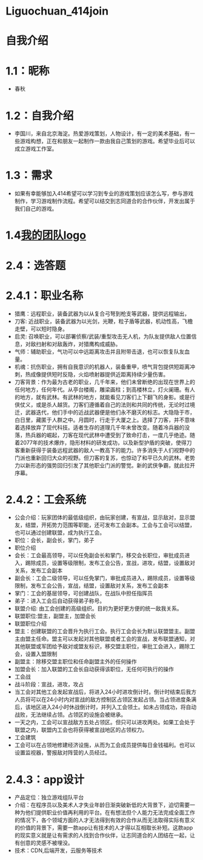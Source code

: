 # Liguochuan_414join
# 自我介绍
# 1.1：昵称
* 春秋
# 1.2：自我介绍
* 李国川，来自北京海淀。热爱游戏策划，人物设计，有一定的美术基础，有一些游戏构想，正在和朋友一起制作一款由我自己策划的游戏。希望毕业后可以成立游戏工作室。
# 1.3：需求
* 如果有幸能够加入414希望可以学习到专业的游戏策划应该怎么写，参与游戏制作，学习游戏制作流程。希望可以结交到志同道合的合作伙伴，开发出属于我们自己的游戏。
# 1.4[我的团队logo](https://github.com/lgc13051303370/Liguochuan_414join/assets/101122128/43e16e6f-bac2-4469-92e8-95aa9879d703)
# 2.4：选答题
#  2.4.1：职业名称
* 猎鹰：远程职业，装备武器为以从复合弓弩到枪支等武器，提供远程输出，
* 刀客: 近战职业，装备武器为以光剑，光鞭，粒子盾等武器，机动性高，飞檐走壁，可以短时隐身。
* 启灵: 召唤职业，可以部署侦察/武装/重型攻击无人机，为队友提供敌人位置信息，对敌扫射和对敌轰炸，对猎鹰构成威胁。
* 气师：辅助职业，气功可以中远距离攻击并且附带击退，也可以恢复队友血量。
* 机魂：抗伤职业，拥有自我意识的机器人，装备重甲，喷气背包提供短距离冲刺，热成像提供短时反隐，火焰喷射器提供近距离持续少量伤害。
* 刀客背景：作为最为古老的职业，几千年来，他们未曾断绝的出现在世界上的任何地方，任何年代。从亭台楼阁，雕梁画柱；到高楼林立，灯火阑珊。有人的地方，就有武林。有武林的地方，就能看见刀客们上下翻飞的身影。或是行侠仗义，或是杀人越货。刀客们遵循着自己的法则和共同的传统，无论时过境迁，武器迭代，他们手中的近战武器便是他们永不磨灭的标志。大隐隐于市，白日里，藏匿于人群之中。月圆时，行走于大厦之上。选择了刀客，并不意味着选择放弃了现代科技。适者生存的道理几千年未曾改变。随着冷兵器的没落，热兵器的崛起，刀客在现代武林中遭受到了致命打击，一度几乎绝迹。随着2077年的技术爆炸，隐形材料的研发成功，以及新型护盾的突破，使得刀客重新获得于装备远程武器的敌人一教高下的能力。许多消失于人们视野中的门派也重新回归大众的视野。但刀客的复苏，也惊动了和平已久的武林。老势力以新形态的强势回归引发了其他职业门派的警觉。新的武侠争霸，就此拉开序幕。
#  2.4.2：工会系统
* 公会介绍：玩家团体的最低级组织，由玩家创建，有宣战，显示敌对，显示盟友，结盟，开拓势力范围等职能，还可发布工会副本。工会与工会可以结盟，也可以通过创建联盟，成为执行工会。
* 职位：会长，副会长，掌门，弟子
* 职位介绍
* 会长：工会最高领导，可以任免副会长和掌门，移交会长职位，审批成员进入，踢除成员，设置等级限制，发布工会公告，宣战，进攻，结盟，设置敌对关系，发布工会副本
* 副会长：工会二级领导，可以任免掌门，审批成员进入，踢除成员，设置等级限制，发布工会公告，宣战，结盟，设置敌对关系，发布工会副本
* 掌门：工会的基层领导，可创建战队，在战队中担任指挥员
* 弟子：进入工会后自动获得弟子称号。
* 联盟介绍: 由工会创建的高级组织。目的为更好更方便的统一敌我关系。
* 联盟职位:盟主，副盟主，加盟会长
* 联盟职位介绍
* 盟主：创建联盟的工会晋升为执行工会。执行工会会长为默认联盟盟主。副盟主由盟主任命。盟主可以发起对其他联盟或者工会的宣战，发布联盟通知，对其他联盟或军团给予敌对或盟友标识，移交盟主职位，审批工会进入，踢除工会，设置入盟限制
* 副盟主：除移交盟主职位和任命副盟主外的任何操作
* 加盟会长：加入联盟的工会长自动获得该职位，无任何可执行的操作
* 工会战
* 战斗阶段：宣战，进攻，攻占
* 当工会对其他工会发起宣战后，将进入24小时进攻倒计时。倒计时结束后我方人员将可以在24小时内对宣战的敌方控制区占领区发起占领。当占领进度条满后，该地区进入24小时休战倒计时，并列入工会领土。如未占领成功，将自动战败，无法继续占领。占领区的设施会被继承。
* 一天之内，工会可以宣战敌方五处占领区。但只可以进攻两处。如果工会处于联盟之内，联盟内工会也将获得被宣战地区的占领权力。
* 工会建筑
* 工会可以在占领地修建经济设施，从而为工会成员提供每日金钱福利。也可以设置监视器，警报敌对阵营的人员经过。
# 2.4.3：app设计
* 产品定位：独立游戏组队平台
* 介绍：在程序员以及美术人才失业年龄日渐突破新低的大背景下，迫切需要一种为他们提供职业价值再利用的平台。在有想法但个人能力无法完成全面工作的情况下，各个领域方面的人才无法得到有效的合作从而无法取得实际有意义的价值的背景下，需要一款app让有技术的人才得以互相取长补短。这款app的现实意义就是让有需求的人找到合作伙伴，让志同道合的人团结在一起，让有创意的灵感不被埋没。
* 技术：CDN,后端开发，云服务等技术
